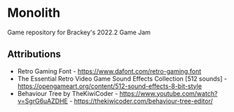 # Monolith
Game repository for Brackey's 2022.2 Game Jam

## Attributions

- Retro Gaming Font - https://www.dafont.com/retro-gaming.font
- The Essential Retro Video Game Sound Effects Collection [512 sounds] - https://opengameart.org/content/512-sound-effects-8-bit-style
- Behaviour Tree by TheKiwiCoder - https://www.youtube.com/watch?v=SgrG6uAZDHE - https://thekiwicoder.com/behaviour-tree-editor/
